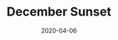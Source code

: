 ---
title: December Sunset
date: 2020-04-06
categories: Digital Art
tags: 
    - landskap
span: 3w
---